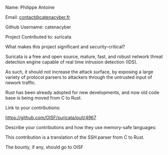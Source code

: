 Name: Philippe Antoine

Email: contact@catenacyber.fr

Github Username: catenacyber

Project Contributed to: suricata

What makes this project significant and security-critical?

Suricata is a free and open source, mature, fast, and robust network threat detection engine capable of real time intrusion detection (IDS).

As such, it should not increase the attack surface, by exposing a large variety of protocol parsers to attackers through the untrusted input of nework traffic.

Rust has been already adopted for new developments, and now old code base is being moved from C to Rust.

Link to your contributions:

https://github.com/OISF/suricata/pull/4967

Describe your contributions and how they use memory-safe languages:

This contribution is a translation of the SSH parser from C to Rust.

The bounty, if any, should go to OISF
